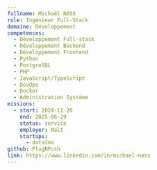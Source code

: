 ```yaml
---
fullname: Michaël NASS
role: Ingénieur Full-Stack
domaine: Développement
competences:
  - Développement Full-stack
  - Développement Backend
  - Développement Frontend
  - Python
  - PostgreSQL
  - PHP
  - JavaScript/TypeScript
  - DevOps
  - Docker
  - Administration Système
missions:
  - start: 2024-11-20
    end: 2025-06-29
    status: service
    employer: Malt
    startups:
      - datalma
github: PlugNPush
link: https://www.linkedin.com/in/michael-nass
---
```


